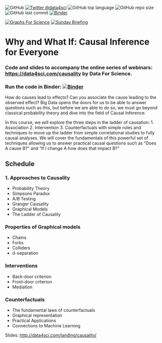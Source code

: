 ![GitHub](https://img.shields.io/github/license/DataForScience/CausalInference)
[![Twitter @data4sci](https://img.shields.io/twitter/follow/data4sci)](https://twitter.com/intent/follow?screen_name=data4sci)
![GitHub top language](https://img.shields.io/github/languages/top/DataForScience/CausalInference)
![GitHub repo size](https://img.shields.io/github/repo-size/DataForScience/CausalInference)
![GitHub last commit](https://img.shields.io/github/last-commit/DataForScience/CausalInference)
[![Binder](https://mybinder.org/badge_logo.svg)](https://mybinder.org/v2/gh/DataForScience/CausalInference/master)

[![Graphs For Science](https://img.shields.io/badge/Graphs_For_Science-Subscribe-blue)](https://graphs4sci.substack.com/)
[![Sunday Briefing](https://img.shields.io/badge/Sunday_Briefing-Subscribe-blue)](https://data4sci.ck.page/8a51c452bc)

# Why and What If: Causal Inference for Everyone

### Code and slides to accompany the online series of webinars: https://data4sci.com/causality by Data For Science.

### Run the code in Binder: [![Binder](https://mybinder.org/badge_logo.svg)](https://mybinder.org/v2/gh/DataForScience/CausalInference/master)

How do causes lead to effects? Can you associate the cause leading to the observed effect? Big Data opens the doors for us to be able to answer questions such as this, but before we are able to do so, we must go beyond classical probability theory and dive into the field of Causal Inference.

In this course, we will explore the three steps in the ladder of causation: 1. Association 2. Intervention 3. Counterfactuals with simple rules and techniques to move up the ladder from simple correlational studies to fully causal analyses. We will cover the fundamentals of this powerful set of techniques allowing us to answer practical causal questions such as “Does A cause B?” and “If I change A how does that impact B?”

## Schedule

### 1. Approaches to Causality
- Probability Theory
- Simpsons Paradox
- A/B Testing
- Granger Causality
- Graphical Models
- The Ladder of Causality

### Properties of Graphical models
- Chains
- Forks
- Colliders
- d-separation 

### Interventions
- Back-door criterion
- Front-door criterion
- Mediation

### Counterfactuals
- The fundamental laws of counterfactuals
- Graphical representation
- Practical Applications
- Connections to Machine Learning

Slides: http://data4sci.com/landing/causality/
